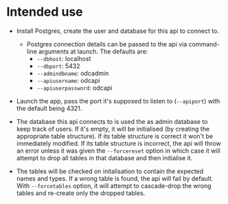 # Intended use

- Install Postgres, create the user and database for this api to
connect to.

    - Postgres connection details can be passed to the api via command-line
    arguments at launch. The defaults are:
        - `--dbhost`: localhost
        - `--dbport`: 5432
        - `--admindbname`: odcadmin
        - `--apiusername`: odcapi
        - `--apiuserpassword`: odcapi

- Launch the app, pass the port it's supposed to listen to (`--apiport`) with
the default being 4321.

- The database this api connects to is used the as admin database to keep
track of users. If it's empty, it will be initialised
(by creating the appropriate table structure).
If its table structure is correct it won't be immediately modified.
If its table structure is incorrect,
the api will throw an error unless it was given the `--forcereset` option in
which case it will attempt to drop all tables in that database and then
initialise it.

- The tables will be checked on initalisation to contain the expected names and
types. If a wrong table is found, the api will fail by default.
With `--forcetables` option, it will attempt to cascade-drop the wrong tables
and re-create only the dropped tables.
